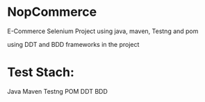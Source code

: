 # NopCommerce
E-Commerce Selenium Project using java, maven, Testng and pom

using DDT and BDD frameworks in the project

# Test Stach:
  Java
  Maven
  Testng
  POM
  DDT
  BDD
